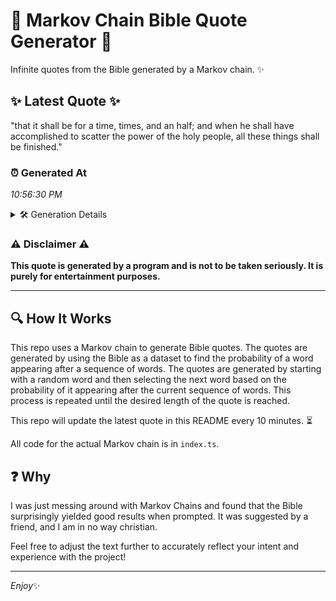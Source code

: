 # 📖 Markov Chain Bible Quote Generator 📖

Infinite quotes from the Bible generated by a Markov chain. ✨

## ✨ Latest Quote ✨
"that it shall be for a time, times, and an half; and when he shall have accomplished to scatter the power of the holy people, all these things shall be finished."

### ⏰ Generated At
*10:56:30 PM*

<details>
    <summary>🛠️ Generation Details</summary>
    <p>
        <strong>🌱 Seed:</strong> that<br>
        <strong>🔄 Iterations:</strong> 30<br>
        <strong>📜 Context History:</strong><br>[ that ]: it<br>[ that, it ]: shall<br>[ that, it, shall ]: be<br>[ that, it, shall, be ]: for<br>[ that, it, shall, be, for ]: a<br>[ that, it, shall, be, for, a ]: time,<br>[ it, shall, be, for, a, time, ]: times,<br>[ shall, be, for, a, time,, times, ]: and<br>[ be, for, a, time,, times,, and ]: an<br>[ for, a, time,, times,, and, an ]: half;<br>[ a, time,, times,, and, an, half; ]: and<br>[ time,, times,, and, an, half;, and ]: when<br>[ times,, and, an, half;, and, when ]: he<br>[ and, an, half;, and, when, he ]: shall<br>[ an, half;, and, when, he, shall ]: have<br>[ half;, and, when, he, shall, have ]: accomplished<br>[ and, when, he, shall, have, accomplished ]: to<br>[ when, he, shall, have, accomplished, to ]: scatter<br>[ he, shall, have, accomplished, to, scatter ]: the<br>[ shall, have, accomplished, to, scatter, the ]: power<br>[ have, accomplished, to, scatter, the, power ]: of<br>[ accomplished, to, scatter, the, power, of ]: the<br>[ to, scatter, the, power, of, the ]: holy<br>[ scatter, the, power, of, the, holy ]: people,<br>[ the, power, of, the, holy, people, ]: all<br>[ power, of, the, holy, people,, all ]: these<br>[ of, the, holy, people,, all, these ]: things<br>[ the, holy, people,, all, these, things ]: shall<br>[ holy, people,, all, these, things, shall ]: be<br>[ people,, all, these, things, shall, be ]: finished.<br>
    </p>
</details>

### ⚠️ Disclaimer ⚠️
**This quote is generated by a program and is not to be taken seriously. It is purely for entertainment purposes.**

---

## 🔍 How It Works

This repo uses a Markov chain to generate Bible quotes. The quotes are generated by using the Bible as a dataset to find the probability of a word appearing after a sequence of words. The quotes are generated by starting with a random word and then selecting the next word based on the probability of it appearing after the current sequence of words. This process is repeated until the desired length of the quote is reached.

This repo will update the latest quote in this README every 10 minutes. ⏳

All code for the actual Markov chain is in `index.ts`.

## ❓ Why

I was just messing around with Markov Chains and found that the Bible surprisingly yielded good results when prompted. 
It was suggested by a friend, and I am in no way christian.

Feel free to adjust the text further to accurately reflect your intent and experience with the project!

---

*Enjoy*✨
